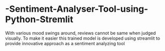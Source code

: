 # -Sentiment-Analyser-Tool-using-Python-Stremlit
With various mood swings around, reviews cannot be same when judged visually. To make it easier this trained model is developed using streamlit to provide innovative approach as a sentiment analyzing tool
